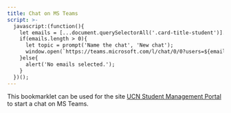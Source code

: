 ```yaml
---
title: Chat on MS Teams
script: >-
  javascript:(function(){
    let emails = [...document.querySelectorAll('.card-title-student')].map(st => /[0-9]{7}\@ucn.dk/i.exec(st.textContent)[0]);
    if(emails.length > 0){
      let topic = prompt('Name the chat', 'New chat');
      window.open(`https://teams.microsoft.com/l/chat/0/0?users=${emails.join(',')}&topicName=${topic}`);
    }else{
      alert('No emails selected.');
    }
  })();
---
```


This bookmarklet can be used for the site [UCN Student Management Portal](https://ucnstudents.ondni.com) to start a chat on MS Teams.
